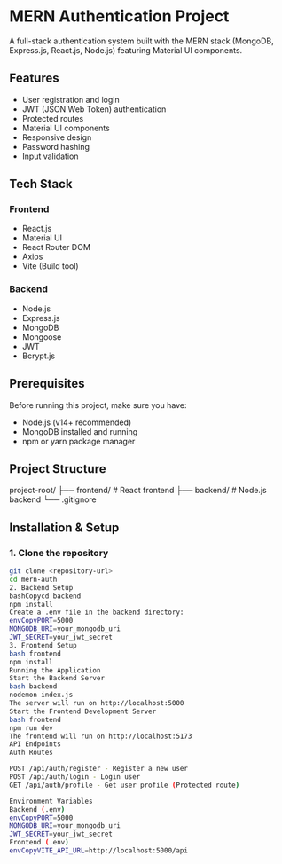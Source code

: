 # MERN Authentication Project

A full-stack authentication system built with the MERN stack (MongoDB, Express.js, React.js, Node.js) featuring Material UI components.

## Features

- User registration and login
- JWT (JSON Web Token) authentication
- Protected routes
- Material UI components
- Responsive design
- Password hashing
- Input validation

## Tech Stack

### Frontend
- React.js
- Material UI
- React Router DOM
- Axios
- Vite (Build tool)

### Backend
- Node.js
- Express.js
- MongoDB
- Mongoose
- JWT
- Bcrypt.js

## Prerequisites

Before running this project, make sure you have:
- Node.js (v14+ recommended)
- MongoDB installed and running
- npm or yarn package manager

## Project Structure
project-root/
├── frontend/         # React frontend
├── backend/          # Node.js backend
└── .gitignore

## Installation & Setup

### 1. Clone the repository
```bash
git clone <repository-url>
cd mern-auth
2. Backend Setup
bashCopycd backend
npm install
Create a .env file in the backend directory:
envCopyPORT=5000
MONGODB_URI=your_mongodb_uri
JWT_SECRET=your_jwt_secret
3. Frontend Setup
bash frontend
npm install
Running the Application
Start the Backend Server
bash backend
nodemon index.js
The server will run on http://localhost:5000
Start the Frontend Development Server
bash frontend
npm run dev
The frontend will run on http://localhost:5173
API Endpoints
Auth Routes

POST /api/auth/register - Register a new user
POST /api/auth/login - Login user
GET /api/auth/profile - Get user profile (Protected route)

Environment Variables
Backend (.env)
envCopyPORT=5000
MONGODB_URI=your_mongodb_uri
JWT_SECRET=your_jwt_secret
Frontend (.env)
envCopyVITE_API_URL=http://localhost:5000/api